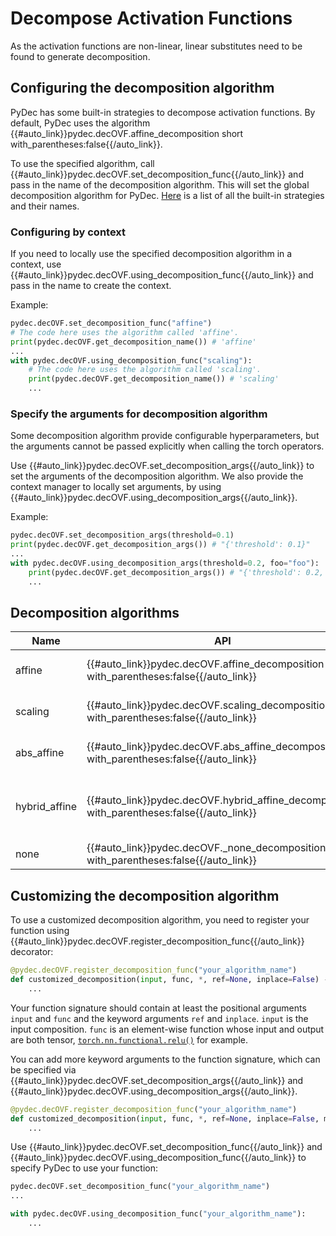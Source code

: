 # Decompose Activation Functions
As the activation functions are non-linear, linear substitutes need to be found to generate decomposition.


## Configuring the decomposition algorithm
PyDec has some built-in strategies to decompose activation functions. By default, PyDec uses the algorithm {{#auto_link}}pydec.decOVF.affine_decomposition short with_parentheses:false{{/auto_link}}.

To use the specified algorithm, call {{#auto_link}}pydec.decOVF.set_decomposition_func{{/auto_link}} and pass in the name of the decomposition algorithm. This will set the global decomposition algorithm for PyDec. [Here](#decomposition-algorithms) is a list of all the built-in strategies and their names.

### Configuring by context

If you need to locally use the specified decomposition algorithm in a context, use {{#auto_link}}pydec.decOVF.using_decomposition_func{{/auto_link}} and pass in the name to create the context.

Example:
```python
pydec.decOVF.set_decomposition_func("affine")
# The code here uses the algorithm called 'affine'.
print(pydec.decOVF.get_decomposition_name()) # 'affine'
...
with pydec.decOVF.using_decomposition_func("scaling"):
    # The code here uses the algorithm called 'scaling'.
    print(pydec.decOVF.get_decomposition_name()) # 'scaling'
    ...
```

### Specify the arguments for decomposition algorithm

Some decomposition algorithm provide configurable hyperparameters, but the arguments cannot be passed explicitly when calling the torch operators.

Use {{#auto_link}}pydec.decOVF.set_decomposition_args{{/auto_link}} to set the arguments of the decomposition algorithm. We also provide the context manager to locally set arguments, by using {{#auto_link}}pydec.decOVF.using_decomposition_args{{/auto_link}}.

Example:
```python
pydec.decOVF.set_decomposition_args(threshold=0.1)
print(pydec.decOVF.get_decomposition_args()) # "{'threshold': 0.1}"
...
with pydec.decOVF.using_decomposition_args(threshold=0.2, foo="foo"):
    print(pydec.decOVF.get_decomposition_args()) # "{'threshold': 0.2, 'foo': 'foo'}"
    ...
```

## Decomposition algorithms
| Name          | API                                                                                         | Comments                                                                                                 |
| ------------- | ------------------------------------------------------------------------------------------- | -------------------------------------------------------------------------------------------------------- |
| affine        | {{#auto_link}}pydec.decOVF.affine_decomposition with_parentheses:false{{/auto_link}}        | The decomposition $\hat{\mathscr{D}}$(signed) in our paper.                                              |
| scaling       | {{#auto_link}}pydec.decOVF.scaling_decomposition with_parentheses:false{{/auto_link}}       | The decomposition $\bar{\mathscr{D}}$ in our paper.                                                      |
| abs_affine    | {{#auto_link}}pydec.decOVF.abs_affine_decomposition with_parentheses:false{{/auto_link}}    | The decomposition $\hat{\mathscr{D}}$(abs) in our paper.                                                 |
| hybrid_affine | {{#auto_link}}pydec.decOVF.hybrid_affine_decomposition with_parentheses:false{{/auto_link}} | $\hat{\mathscr{D}}$(signed) and $\hat{\mathscr{D}}$(abs) are hybridized by the hyperparameter $\lambda$. |
| none          | {{#auto_link}}pydec.decOVF._none_decomposition with_parentheses:false{{/auto_link}}         | No decomposition is performed.                                                                           |


## Customizing the decomposition algorithm

To use a customized decomposition algorithm, you need to register your function using {{#auto_link}}pydec.decOVF.register_decomposition_func{{/auto_link}} decorator:
```python
@pydec.decOVF.register_decomposition_func("your_algorithm_name")
def customized_decomposition(input, func, *, ref=None, inplace=False) -> Composition:
    ...
```
Your function signature should contain at least the positional arguments `input` and `func` and the keyword arguments `ref` and `inplace`. `input` is the input composition. `func` is an element-wise function whose input and output are both tensor, [`torch.nn.functional.relu()`](https://pytorch.org/docs/stable/generated/torch.nn.functional.relu.html#torch.nn.functional.relu) for example.

You can add more keyword arguments to the function signature, which can be specified via {{#auto_link}}pydec.decOVF.set_decomposition_args{{/auto_link}} and {{#auto_link}}pydec.decOVF.using_decomposition_args{{/auto_link}}.
```python
@pydec.decOVF.register_decomposition_func("your_algorithm_name")
def customized_decomposition(input, func, *, ref=None, inplace=False, my_arg=None) -> Composition:
    ...
```

Use {{#auto_link}}pydec.decOVF.set_decomposition_func{{/auto_link}} and {{#auto_link}}pydec.decOVF.using_decomposition_func{{/auto_link}} to specify PyDec to use your function:
```python
pydec.decOVF.set_decomposition_func("your_algorithm_name")
...

with pydec.decOVF.using_decomposition_func("your_algorithm_name"):
    ...
```